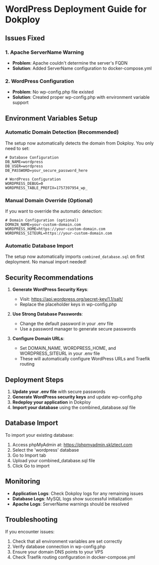 # WordPress Deployment Guide for Dokploy

## Issues Fixed

### 1. Apache ServerName Warning
- **Problem**: Apache couldn't determine the server's FQDN
- **Solution**: Added ServerName configuration to docker-compose.yml

### 2. WordPress Configuration
- **Problem**: No wp-config.php file existed
- **Solution**: Created proper wp-config.php with environment variable support

## Environment Variables Setup

### Automatic Domain Detection (Recommended)

The setup now automatically detects the domain from Dokploy. You only need to set:

```env
# Database Configuration
DB_NAME=wordpress
DB_USER=wordpress
DB_PASSWORD=your_secure_password_here

# WordPress Configuration
WORDPRESS_DEBUG=0
WORDPRESS_TABLE_PREFIX=1757397954_wp_
```

### Manual Domain Override (Optional)

If you want to override the automatic detection:

```env
# Domain Configuration (optional)
DOMAIN_NAME=your-custom-domain.com
WORDPRESS_HOME=https://your-custom-domain.com
WORDPRESS_SITEURL=https://your-custom-domain.com
```

### Automatic Database Import

The setup now automatically imports `combined_database.sql` on first deployment. No manual import needed!

## Security Recommendations

1. **Generate WordPress Security Keys**:
   - Visit: https://api.wordpress.org/secret-key/1.1/salt/
   - Replace the placeholder keys in wp-config.php

2. **Use Strong Database Passwords**:
   - Change the default password in your .env file
   - Use a password manager to generate secure passwords

3. **Configure Domain URLs**:
   - Set DOMAIN_NAME, WORDPRESS_HOME, and WORDPRESS_SITEURL in your .env file
   - These will automatically configure WordPress URLs and Traefik routing

## Deployment Steps

1. **Update your .env file** with secure passwords
2. **Generate WordPress security keys** and update wp-config.php
3. **Redeploy your application** in Dokploy
4. **Import your database** using the combined_database.sql file

## Database Import

To import your existing database:

1. Access phpMyAdmin at: https://phpmyadmin.sklztect.com
2. Select the 'wordpress' database
3. Go to Import tab
4. Upload your combined_database.sql file
5. Click Go to import

## Monitoring

- **Application Logs**: Check Dokploy logs for any remaining issues
- **Database Logs**: MySQL logs show successful initialization
- **Apache Logs**: ServerName warnings should be resolved

## Troubleshooting

If you encounter issues:

1. Check that all environment variables are set correctly
2. Verify database connection in wp-config.php
3. Ensure your domain DNS points to your VPS
4. Check Traefik routing configuration in docker-compose.yml
